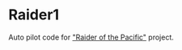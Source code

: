 # Raider1 
Auto pilot code for ["Raider of the Pacific"](http://raiderofthepacific.blogspot.com) project.
